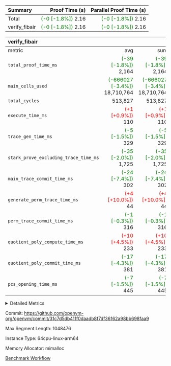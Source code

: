 | Summary | Proof Time (s) | Parallel Proof Time (s) |
|:---|---:|---:|
| Total | <span style='color: green'>(-0 [-1.8%])</span> 2.16 | <span style='color: green'>(-0 [-1.8%])</span> 2.16 |
| verify_fibair | <span style='color: green'>(-0 [-1.8%])</span> 2.16 | <span style='color: green'>(-0 [-1.8%])</span> 2.16 |


| verify_fibair |||||
|:---|---:|---:|---:|---:|
|metric|avg|sum|max|min|
| `total_proof_time_ms ` | <span style='color: green'>(-39 [-1.8%])</span> 2,164 | <span style='color: green'>(-39 [-1.8%])</span> 2,164 | <span style='color: green'>(-39 [-1.8%])</span> 2,164 | <span style='color: green'>(-39 [-1.8%])</span> 2,164 |
| `main_cells_used     ` | <span style='color: green'>(-666027 [-3.4%])</span> 18,710,764 | <span style='color: green'>(-666027 [-3.4%])</span> 18,710,764 | <span style='color: green'>(-666027 [-3.4%])</span> 18,710,764 | <span style='color: green'>(-666027 [-3.4%])</span> 18,710,764 |
| `total_cycles        ` |  513,827 |  513,827 |  513,827 |  513,827 |
| `execute_time_ms     ` | <span style='color: red'>(+1 [+0.9%])</span> 110 | <span style='color: red'>(+1 [+0.9%])</span> 110 | <span style='color: red'>(+1 [+0.9%])</span> 110 | <span style='color: red'>(+1 [+0.9%])</span> 110 |
| `trace_gen_time_ms   ` | <span style='color: green'>(-5 [-1.5%])</span> 329 | <span style='color: green'>(-5 [-1.5%])</span> 329 | <span style='color: green'>(-5 [-1.5%])</span> 329 | <span style='color: green'>(-5 [-1.5%])</span> 329 |
| `stark_prove_excluding_trace_time_ms` | <span style='color: green'>(-35 [-2.0%])</span> 1,725 | <span style='color: green'>(-35 [-2.0%])</span> 1,725 | <span style='color: green'>(-35 [-2.0%])</span> 1,725 | <span style='color: green'>(-35 [-2.0%])</span> 1,725 |
| `main_trace_commit_time_ms` | <span style='color: green'>(-24 [-7.4%])</span> 302 | <span style='color: green'>(-24 [-7.4%])</span> 302 | <span style='color: green'>(-24 [-7.4%])</span> 302 | <span style='color: green'>(-24 [-7.4%])</span> 302 |
| `generate_perm_trace_time_ms` | <span style='color: red'>(+4 [+10.0%])</span> 44 | <span style='color: red'>(+4 [+10.0%])</span> 44 | <span style='color: red'>(+4 [+10.0%])</span> 44 | <span style='color: red'>(+4 [+10.0%])</span> 44 |
| `perm_trace_commit_time_ms` | <span style='color: green'>(-1 [-0.3%])</span> 316 | <span style='color: green'>(-1 [-0.3%])</span> 316 | <span style='color: green'>(-1 [-0.3%])</span> 316 | <span style='color: green'>(-1 [-0.3%])</span> 316 |
| `quotient_poly_compute_time_ms` | <span style='color: red'>(+10 [+4.5%])</span> 233 | <span style='color: red'>(+10 [+4.5%])</span> 233 | <span style='color: red'>(+10 [+4.5%])</span> 233 | <span style='color: red'>(+10 [+4.5%])</span> 233 |
| `quotient_poly_commit_time_ms` | <span style='color: green'>(-17 [-4.3%])</span> 381 | <span style='color: green'>(-17 [-4.3%])</span> 381 | <span style='color: green'>(-17 [-4.3%])</span> 381 | <span style='color: green'>(-17 [-4.3%])</span> 381 |
| `pcs_opening_time_ms ` | <span style='color: green'>(-7 [-1.5%])</span> 445 | <span style='color: green'>(-7 [-1.5%])</span> 445 | <span style='color: green'>(-7 [-1.5%])</span> 445 | <span style='color: green'>(-7 [-1.5%])</span> 445 |



<details>
<summary>Detailed Metrics</summary>

|  | verify_program_compile_ms | total_cells | stark_prove_excluding_trace_time_ms | quotient_poly_compute_time_ms | quotient_poly_commit_time_ms | perm_trace_commit_time_ms | pcs_opening_time_ms | main_trace_commit_time_ms |
| --- | --- | --- | --- | --- | --- | --- | --- |
|  | 5 | 65,536 | 64 | 3 | 14 | 0 | 33 | 13 | 

| air_name | rows | quotient_deg | main_cols | interactions | constraints | cells |
| --- | --- | --- | --- | --- | --- | --- |
| AccessAdapterAir<2> |  | 4 |  | 5 | 11 |  | 
| AccessAdapterAir<4> |  | 4 |  | 5 | 11 |  | 
| AccessAdapterAir<8> |  | 4 |  | 5 | 11 |  | 
| FibonacciAir | 32,768 | 1 | 2 |  | 5 | 65,536 | 
| FriReducedOpeningAir |  | 4 |  | 31 | 52 |  | 
| NativePoseidon2Air<BabyBearParameters>, 1> |  | 4 |  | 176 | 555 |  | 
| PhantomAir |  | 4 |  | 3 | 4 |  | 
| ProgramAir |  | 1 |  | 1 | 4 |  | 
| VariableRangeCheckerAir |  | 1 |  | 1 | 4 |  | 
| VmAirWrapper<AluNativeAdapterAir, FieldArithmeticCoreAir> |  | 4 |  | 15 | 25 |  | 
| VmAirWrapper<BranchNativeAdapterAir, BranchEqualCoreAir<1> |  | 4 |  | 11 | 22 |  | 
| VmAirWrapper<JalNativeAdapterAir, JalCoreAir> |  | 4 |  | 7 | 6 |  | 
| VmAirWrapper<NativeAdapterAir<2, 0>, PublicValuesCoreAir> |  | 4 |  | 11 | 22 |  | 
| VmAirWrapper<NativeLoadStoreAdapterAir<1>, NativeLoadStoreCoreAir<1> |  | 4 |  | 15 | 16 |  | 
| VmAirWrapper<NativeLoadStoreAdapterAir<4>, NativeLoadStoreCoreAir<4> |  | 4 |  | 15 | 16 |  | 
| VmAirWrapper<NativeVectorizedAdapterAir<4>, FieldExtensionCoreAir> |  | 4 |  | 15 | 23 |  | 
| VmConnectorAir |  | 4 |  | 3 | 8 |  | 
| VolatileBoundaryAir |  | 4 |  | 4 | 16 |  | 

| group | trace_gen_time_ms | total_proof_time_ms | total_cycles | total_cells | stark_prove_excluding_trace_time_ms | quotient_poly_compute_time_ms | quotient_poly_commit_time_ms | perm_trace_commit_time_ms | pcs_opening_time_ms | main_trace_commit_time_ms | main_cells_used | generate_perm_trace_time_ms | execute_time_ms |
| --- | --- | --- | --- | --- | --- | --- | --- | --- | --- | --- | --- | --- | --- |
| verify_fibair | 329 | 2,164 | 513,827 | 43,401,880 | 1,725 | 233 | 381 | 316 | 445 | 302 | 18,710,764 | 44 | 110 | 

| group | air_name | rows | prep_cols | perm_cols | main_cols | cells |
| --- | --- | --- | --- | --- | --- | --- |
| verify_fibair | AccessAdapterAir<2> | 65,536 |  | 12 | 11 | 1,507,328 | 
| verify_fibair | AccessAdapterAir<4> | 32,768 |  | 12 | 13 | 819,200 | 
| verify_fibair | AccessAdapterAir<8> | 128 |  | 12 | 17 | 3,712 | 
| verify_fibair | FriReducedOpeningAir | 1,024 |  | 36 | 25 | 62,464 | 
| verify_fibair | NativePoseidon2Air<BabyBearParameters>, 1> | 16,384 |  | 216 | 399 | 10,076,160 | 
| verify_fibair | PhantomAir | 16,384 |  | 8 | 6 | 229,376 | 
| verify_fibair | ProgramAir | 8,192 |  | 8 | 10 | 147,456 | 
| verify_fibair | VariableRangeCheckerAir | 262,144 | 2 | 8 | 1 | 2,359,296 | 
| verify_fibair | VmAirWrapper<AluNativeAdapterAir, FieldArithmeticCoreAir> | 262,144 |  | 20 | 29 | 12,845,056 | 
| verify_fibair | VmAirWrapper<BranchNativeAdapterAir, BranchEqualCoreAir<1> | 131,072 |  | 16 | 23 | 5,111,808 | 
| verify_fibair | VmAirWrapper<JalNativeAdapterAir, JalCoreAir> | 16,384 |  | 12 | 9 | 344,064 | 
| verify_fibair | VmAirWrapper<NativeLoadStoreAdapterAir<1>, NativeLoadStoreCoreAir<1> | 131,072 |  | 24 | 22 | 6,029,312 | 
| verify_fibair | VmAirWrapper<NativeLoadStoreAdapterAir<4>, NativeLoadStoreCoreAir<4> | 16,384 |  | 24 | 31 | 901,120 | 
| verify_fibair | VmAirWrapper<NativeVectorizedAdapterAir<4>, FieldExtensionCoreAir> | 8,192 |  | 20 | 38 | 475,136 | 
| verify_fibair | VmConnectorAir | 2 | 1 | 8 | 4 | 24 | 
| verify_fibair | VolatileBoundaryAir | 131,072 |  | 8 | 11 | 2,490,368 | 

</details>


Commit: https://github.com/openvm-org/openvm/commit/31c7d5db411f0daadb8f7df36162a98bb698faa9

Max Segment Length: 1048476

Instance Type: 64cpu-linux-arm64

Memory Allocator: mimalloc

[Benchmark Workflow](https://github.com/openvm-org/openvm/actions/runs/12980531473)
